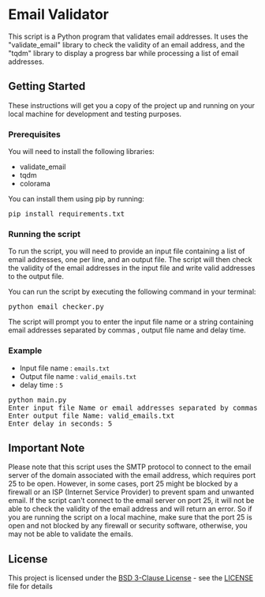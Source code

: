 <h1>Email Validator</h1>

<p>This script is a Python program that validates email addresses. It uses the "validate_email" library to check the validity of an email address, and the "tqdm" library to display a progress bar while processing a list of email addresses.</p>

<h2>Getting Started</h2>

<p>These instructions will get you a copy of the project up and running on your local machine for development and testing purposes.</p>

<h3>Prerequisites</h3>

<p>You will need to install the following libraries:</p>
<ul>
  <li>validate_email</li>
  <li>tqdm</li>
  <li>colorama</li>
</ul>

<p>You can install them using pip by running:</p>

<pre>pip install requirements.txt</pre>

<h3>Running the script</h3>

<p>To run the script, you will need to provide an input file containing a list of email addresses, one per line, and an output file. The script will then check the validity of the email addresses in the input file and write valid addresses to the output file.</p>

<p>You can run the script by executing the following command in your terminal:</p>

<pre>python email_checker.py</pre>

<p>The script will prompt you to enter the input file name or a string containing email addresses separated by commas , output file name and delay time.</p>

<h3>Example</h3>

<ul>
  <li>Input file name :  <code>emails.txt</code></li>
  <li>Output file name : <code>valid_emails.txt</code></li>
  <li> delay time : <code>5</code> </li>
</ul>

<pre>
python main.py
Enter input file Name or email addresses separated by commas: emails.txt
Enter output file Name: valid_emails.txt
Enter delay in seconds: 5
</pre>

<h2>Important Note</h2>

<p>Please note that this script uses the SMTP protocol to connect to the email server of the domain associated with the email address, which requires port 25 to be open. However, in some cases, port 25 might be blocked by a firewall or an ISP (Internet Service Provider) to prevent spam and unwanted email. If the script can't connect to the email server on port 25, it will not be able to check the validity of the email address and will return an error. So if you are running the script on a local machine, make sure that the port 25 is open and not blocked by any firewall or security software, otherwise, you may not be able to validate the emails.</p>


<h2>License</h2>

<p>This project is licensed under the <a href="https://opensource.org/licenses/BSD-3-Clause">BSD 3-Clause License</a> - see the <a href="LICENSE">LICENSE</a> file for details</p>

